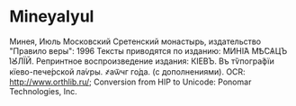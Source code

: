 # MineyaIyul

Минея, Июль
Московский Сретенский монастырь, издательство  "Правило веры": 1996
Тексты приводятся по изданию: МИНІ́А МѢ́СѦЦЪ І҆Ꙋ́ЛЇЙ. Репринтное воспроизведение  издания: КІ́ЕВЪ. Въ тѷпогра́фїи кїево-пече́рской ла́ѵры.  ҂аѿчг го́да. (с дополнениями). OCR: http://www.orthlib.ru/; Conversion from HIP to Unicode: Ponomar Technologies, Inc.
